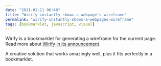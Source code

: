 ```yaml
---
date: "2011-01-11 06:48"
title: "Wirify instantly shows a webpage's wireframe"
permalink: "wirify-instantly-shows-a-webpages-wireframe"
tags: [bookmarklet, javascript, visual]
---
```


Wirify is a bookmarklet for generating a wireframe for the current page. Read more about [Wirify in its announcement](http://www.volkside.com/2010/12/introducing-wirify-the-web-as-wireframes/).

A creative solution that works amazingly well, plus it fits perfectly in a bookmarklet.
